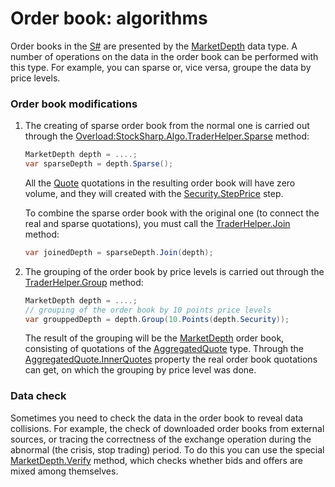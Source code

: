 # Order book: algorithms

Order books in the [S\#](StockSharpAbout.md) are presented by the [MarketDepth](xref:StockSharp.BusinessEntities.MarketDepth) data type. A number of operations on the data in the order book can be performed with this type. For example, you can sparse or, vice versa, groupe the data by price levels. 

### Order book modifications

1. The creating of sparse order book from the normal one is carried out through the [Overload:StockSharp.Algo.TraderHelper.Sparse](xref:Overload:StockSharp.Algo.TraderHelper.Sparse) method: 

   ```cs
   MarketDepth depth = ....;
   var sparseDepth = depth.Sparse();
   ```

   All the [Quote](xref:StockSharp.BusinessEntities.Quote) quotations in the resulting order book will have zero volume, and they will created with the [Security.StepPrice](xref:StockSharp.BusinessEntities.Security.StepPrice) step. 

   To combine the sparse order book with the original one (to connect the real and sparse quotations), you must call the [TraderHelper.Join](xref:StockSharp.Algo.TraderHelper.Join) method: 

   ```cs
   var joinedDepth = sparseDepth.Join(depth);
   ```
2. The grouping of the order book by price levels is carried out through the [TraderHelper.Group](xref:StockSharp.Algo.TraderHelper.Group) method: 

   ```cs
   MarketDepth depth = ....;
   // grouping of the order book by 10 points price levels
   var grouppedDepth = depth.Group(10.Points(depth.Security));
   ```

   The result of the grouping will be the [MarketDepth](xref:StockSharp.BusinessEntities.MarketDepth) order book, consisting of quotations of the [AggregatedQuote](xref:StockSharp.BusinessEntities.AggregatedQuote) type. Through the [AggregatedQuote.InnerQuotes](xref:StockSharp.BusinessEntities.AggregatedQuote.InnerQuotes) property the real order book quotations can get, on which the grouping by price level was done. 

### Data check

Sometimes you need to check the data in the order book to reveal data collisions. For example, the check of downloaded order books from external sources, or tracing the correctness of the exchange operation during the abnormal (the crisis, stop trading) period. To do this you can use the special [MarketDepth.Verify](xref:StockSharp.BusinessEntities.MarketDepth.Verify) method, which checks whether bids and offers are mixed among themselves. 
